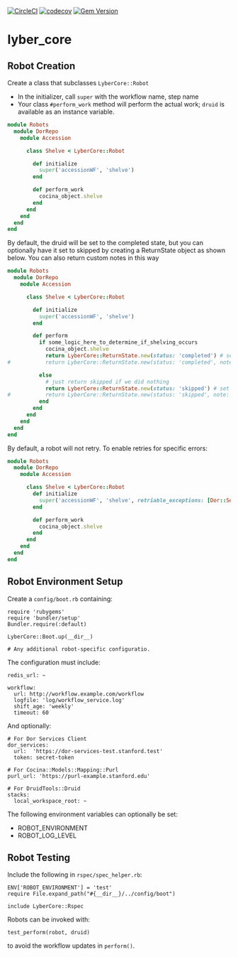 [![CircleCI](https://circleci.com/gh/sul-dlss/lyber-core/tree/main.svg?style=svg)](https://circleci.com/gh/sul-dlss/lyber-core/tree/main)
[![codecov](https://codecov.io/github/sul-dlss/lyber-core/graph/badge.svg?token=FxCjczsxpG)](https://codecov.io/github/sul-dlss/lyber-core)
[![Gem Version](https://badge.fury.io/rb/lyber-core.svg)](https://badge.fury.io/rb/lyber-core)

# lyber_core

## Robot Creation

Create a class that subclasses `LyberCore::Robot`

* In the initializer, call `super` with the workflow name, step name
* Your class `#perform_work` method will perform the actual work; `druid` is available as an instance variable.

```ruby
module Robots
  module DorRepo
    module Accession

      class Shelve < LyberCore::Robot

        def initialize
          super('accessionWF', 'shelve')
        end

        def perform_work
          cocina_object.shelve
        end
      end
    end
  end
end
```

By default, the druid will be set to the completed state, but you can optionally have it set to skipped by creating a ReturnState object as shown below.
You can also return custom notes in this way
```ruby
module Robots
  module DorRepo
    module Accession

      class Shelve < LyberCore::Robot

        def initialize
          super('accessionWF', 'shelve')
        end

        def perform
          if some_logic_here_to_determine_if_shelving_occurs
            cocina_object.shelve
            return LyberCore::ReturnState.new(status: 'completed') # set the final state to completed
#           return LyberCore::ReturnState.new(status: 'completed', note: 'some custom note to pass back to workflow') # set the final state to completed with a custom note

          else
            # just return skipped if we did nothing
            return LyberCore::ReturnState.new(status: 'skipped') # set the final state to skipped
#           return LyberCore::ReturnState.new(status: 'skipped', note: 'some custom note to pass back to workflow') # set the final state to skipped with a custom note
          end
        end
      end
    end
  end
end
```

By default, a robot will not retry. To enable retries for specific errors:
```ruby
module Robots
  module DorRepo
    module Accession

      class Shelve < LyberCore::Robot
        def initialize
          super('accessionWF', 'shelve', retriable_exceptions: [Dor::Services::Client::Error])
        end

        def perform_work
          cocina_object.shelve
        end
      end
    end
  end
end
```

## Robot Environment Setup

Create a `config/boot.rb` containing:
```
require 'rubygems'
require 'bundler/setup'
Bundler.require(:default)

LyberCore::Boot.up(__dir__)

# Any additional robot-specific configuratio.
```

The configuration must include:
```
redis_url: ~

workflow:
  url: http://workflow.example.com/workflow
  logfile: 'log/workflow_service.log'
  shift_age: 'weekly'
  timeout: 60
```

And optionally:
```
# For Dor Services Client
dor_services:
  url:  'https://dor-services-test.stanford.test'
  token: secret-token

# For Cocina::Models::Mapping::Purl
purl_url: 'https://purl-example.stanford.edu'

# For DruidTools::Druid
stacks:
  local_workspace_root: ~
```

The following environment variables can optionally be set:
* ROBOT_ENVIRONMENT
* ROBOT_LOG_LEVEL

## Robot Testing
Include the following in `rspec/spec_helper.rb`:
```
ENV['ROBOT_ENVIRONMENT'] = 'test'
require File.expand_path("#{__dir__}/../config/boot")

include LyberCore::Rspec
```

Robots can be invoked with:
```
test_perform(robot, druid)
```
to avoid the workflow updates in `perform()`.
